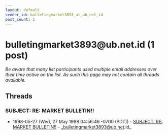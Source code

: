 ```yaml
---
layout: default
sender_id: bulletingmarket3893_at_ub_net_id
post_count: 1
---
```


# bulletingmarket3893<span>@</span>ub.net.id (1 post)

_Be aware that many list participants used multiple email addresses over their time active on the list. As such this page may not contain all threads available._

## Threads

### SUBJECT: RE:  MARKET BULLETIN!!
+ 1998-05-27 (Wed, 27 May 1998 04:56:46 -0700 (PDT)) - [SUBJECT: RE:  MARKET BULLETIN!!](/archive/1998/05/897e9866c513031d68ca3739796eef38d8fc869d417ef02fda5d6ae096edeed3) - _bulletingmarket3893@ub.net.id_

